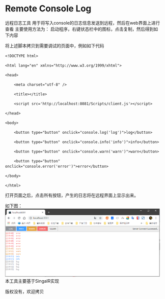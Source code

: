 # Remote Console Log
远程日志工具
用于将写入console的日志信息发送到远程，然后在web界面上进行查看
主要使用方法为：
启动程序，右键状态栏中的图标，点击复制，然后得到如下内容
> <script src='http://localhost:8081/Scripts/client.js'></script>
将上述脚本拷贝到需要调试的页面中，例如如下代码

`<!DOCTYPE html>`

`<html lang="en" xmlns="http://www.w3.org/1999/xhtml">` 

`<head>` 

`    <meta charset="utf-8" />`

`    <title></title>`

`    <script src='http://localhost:8081/Scripts/client.js'></script>`

`</head>`

`<body>`

`    <button type="button" onclick="console.log('log')">log</button>`

`    <button type="button" onclick="console.info('info')">info</button>`

`    <button type="button" onclick="console.warn('warn')">warn</button>`

`    <button type="button" onclick="console.error('error')">error</button>`

`</body>`

`</html>`

打开页面之后，点击所有按钮，产生的日志将在远程界面上显示出来。

如下图：
![](https://github.com/cxwl3sxl/remoteconsole/blob/master/logview.PNG)
本工具主要基于SingalR实现

版权没有，欢迎拷贝
